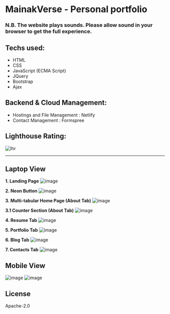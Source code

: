 # MainakVerse - Personal portfolio

### N.B. The website plays sounds. Please allow sound in your browser to get the full experience.

## Techs used:

- HTML
- CSS
- JavaScript (ECMA Script)
- JQuery
- Bootstrap
- Ajax

## Backend & Cloud Management:
- Hostings and File Management : Netlify
- Contact Management : Formspree

## Lighthouse Rating:
![lhr](https://github.com/MainakRepositor/MainakVerse/assets/64016811/113441c3-556f-43bb-8cab-7aea356fef92)

<hr>

## Laptop View

**1. Landing Page**
![image](https://github.com/MainakRepositor/MainakVerse/assets/64016811/e82bb58f-e031-4904-b6af-6157435f00ae)

**2. Neon Button**
![image](https://github.com/MainakRepositor/MainakVerse/assets/64016811/ac374701-c086-4c3e-b570-a0da7680e65e)

**3. Multi-tabular Home Page (About Tab)**
![image](https://github.com/MainakRepositor/MainakVerse/assets/64016811/a4dedf02-b432-4ee1-9867-c2a66c96563e)

**3.1 Counter Section (About Tab)**
![image](https://github.com/MainakRepositor/MainakVerse/assets/64016811/1c154242-f2f8-4639-8f07-d9f4ac6018f7)

**4. Resume Tab**
![image](https://github.com/MainakRepositor/MainakVerse/assets/64016811/37866921-8ebf-4022-b2e3-0366c33cb40e)

**5. Portfolio Tab**
![image](https://github.com/MainakRepositor/MainakVerse/assets/64016811/573bb654-31d0-4ce1-a0e9-caed071c28ec)

**6. Blog Tab**
![image](https://github.com/MainakRepositor/MainakVerse/assets/64016811/71b98486-a30e-406e-9d9d-4d02eacc6e36)

**7. Contacts Tab**
![image](https://github.com/MainakRepositor/MainakVerse/assets/64016811/57f376dc-ca20-4c25-bc72-585cf7021779)

## Mobile View
![image](https://github.com/MainakRepositor/MainakVerse/assets/64016811/76c2cc03-7ebc-4021-900f-bffa36e954cc)
![image](https://github.com/MainakRepositor/MainakVerse/assets/64016811/d65c969b-82f4-4a1c-88f8-6d3c856003ab)


## License
Apache-2.0
